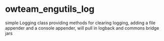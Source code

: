 owteam_engutils_log
=====================

simple Logging class providing methods for clearing logging, adding a file appender and a console appender, will pull in logback and commons bridge jars
